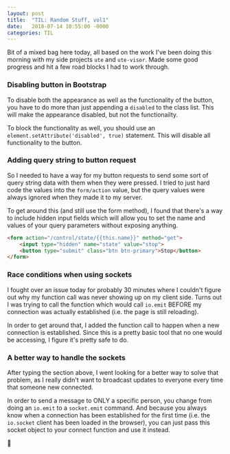 ```yaml
---
layout: post
title:  "TIL: Random Stuff, vol1"
date:   2018-07-14 10:55:00 -0000
categories: TIL
---
```

Bit of a mixed bag here today, all based on the work I've been doing this morning with my side projects `ute` and `ute-visor`. Made some good progress and hit a few road blocks I had to work through.

### Disabling button in Bootstrap
To disable both the appearance as well as the functionality of the button, you have to do more than just appending a `disabled` to the class list. This will make the appearance disabled, but not the functionailty.

To block the functionality as well, you should use an `element.setAttribute('disabled', true)` statement. This will disable all functionality to the button.

### Adding query string to button request
So I needed to have a way for my button requests to send some sort of query string data with them when they were pressed. I tried to just hard code the values into the `form/action` value, but the query values were always ignored when they made it to my server.

To get around this (and still use the form method), I found that there's a way to include hidden input fields which will allow you to set the name and values of your query parameters without exposing anything.

```html
<form action="/control/state/{{this.name}}" method="get">
    <input type="hidden" name="state" value="stop">
    <button type="submit" class="btn btn-primary">Stop</button>
</form>
```

### Race conditions when using sockets
I fought over an issue today for probably 30 minutes where I couldn't figure out why my function call was never showing up on my client side. Turns out I was trying to call the function which would call `io.emit` BEFORE my connection was actually established (i.e. the page is still reloading).

In order to get around that, I added the function call to happen when a new connection is established. Since this is a pretty basic tool that no one would be accessing, I figure it's pretty safe to do.

### A better way to handle the sockets
After typing the section above, I went looking for a better way to solve that problem, as I really didn't want to broadcast updates to everyone every time that someone new connected.

In order to send a message to ONLY a specific person, you change from doing an `io.emit` to a `socket.emit` command. And because you always know when a connection has been established for the first time (i.e. the `io.socket` client has been loaded in the browser), you can just pass this socket object to your connect function and use it instead.

💚